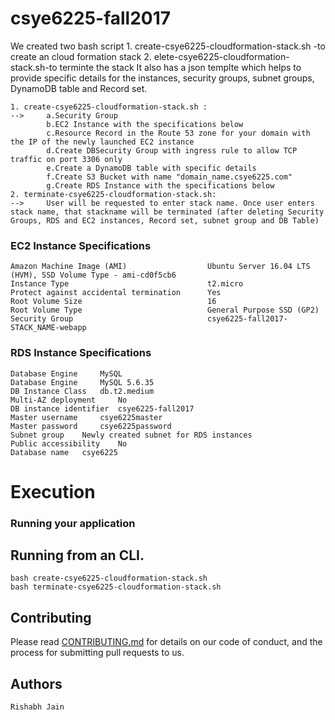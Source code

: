 # csye6225-fall2017

We created two bash script 1. create-csye6225-cloudformation-stack.sh -to create an cloud formation stack 2. elete-csye6225-cloudformation-stack.sh-to terminte the stack
It also has a json templte which helps to provide specific details for the instances, security groups, subnet groups, DynamoDB table and Record set.
```
1. create-csye6225-cloudformation-stack.sh :
-->     a.Security Group
        b.EC2 Instance with the specifications below
        c.Resource Record in the Route 53 zone for your domain with the IP of the newly launched EC2 instance
        d.Create DBSecurity Group with ingress rule to allow TCP traffic on port 3306 only
        e.Create a DynamoDB table with specific details
        f.Create S3 Bucket with name "domain_name.csye6225.com"
        g.Create RDS Instance with the specifications below
2. terminate-csye6225-cloudformation-stack.sh:
-->     User will be requested to enter stack name. Once user enters stack name, that stackname will be terminated (after deleting Security Groups, RDS and EC2 instances, Record set, subnet group and DB Table)

```

### EC2 Instance Specifications

```
Amazon Machine Image (AMI)	                Ubuntu Server 16.04 LTS (HVM), SSD Volume Type - ami-cd0f5cb6
Instance Type	                            t2.micro
Protect against accidental termination	    Yes
Root Volume Size	                        16
Root Volume Type	                        General Purpose SSD (GP2)
Security Group	                            csye6225-fall2017-STACK_NAME-webapp

```
### RDS Instance Specifications
```
Database Engine 	MySQL
Database Engine 	MySQL 5.6.35
DB Instance Class 	db.t2.medium
Multi-AZ deployment 	No
DB instance identifier 	csye6225-fall2017
Master username 	csye6225master
Master password 	csye6225password
Subnet group 	Newly created subnet for RDS instances
Public accessibility 	No
Database name 	csye6225

```


# Execution 

### Running your application

## Running from an CLI.
```
bash create-csye6225-cloudformation-stack.sh 
bash terminate-csye6225-cloudformation-stack.sh

```



## Contributing

Please read [CONTRIBUTING.md](https://gist.github.com/PurpleBooth/b24679402957c63ec426) for details on our code of conduct, and the process for submitting pull requests to us.

## Authors
```
Rishabh Jain
```



